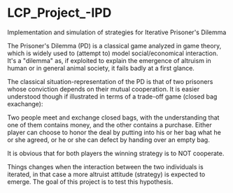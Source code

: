 # LCP_Project_-IPD
Implementation and simulation of strategies for Iterative Prisoner's Dilemma

The Prisoner's Dilemma (PD) is a classical game analyzed in game theory, which is widely used to (attempt to) model social/economical interaction. It's a "dilemma" as, if exploited to explain the emergence of altruism in human or in general animal society, it fails badly at a first glance.

The classical situation-representation of the PD is that of two prisoners whose conviction depends on their mutual cooperation. It is easier understood though if illustrated in terms of a trade-off game (closed bag exachange):

Two people meet and exchange closed bags, with the understanding that one of them contains money, and the other contains a purchase. Either player can choose to honor the deal by putting into his or her bag what he or she agreed, or he or she can defect by handing over an empty bag.

It is obvious that for both players the winning strategy is to NOT cooperate.

Things changes when the interaction between the two individuals is iterated, in that case a more altruist attitude (strategy) is expected to emerge. The goal of this project is to test this hypothesis.

